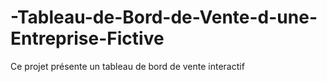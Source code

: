 # -Tableau-de-Bord-de-Vente-d-une-Entreprise-Fictive
Ce projet présente un tableau de bord de vente interactif
